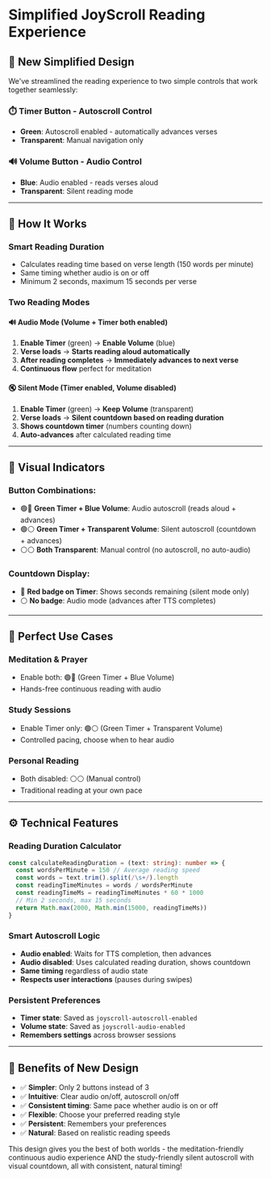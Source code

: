 # Simplified JoyScroll Reading Experience

## 🎯 **New Simplified Design**

We've streamlined the reading experience to two simple controls that work together seamlessly:

### ⏱️ **Timer Button** - Autoscroll Control
- **Green**: Autoscroll enabled - automatically advances verses
- **Transparent**: Manual navigation only

### 🔊 **Volume Button** - Audio Control  
- **Blue**: Audio enabled - reads verses aloud
- **Transparent**: Silent reading mode

---

## 🔄 **How It Works**

### **Smart Reading Duration**
- Calculates reading time based on verse length (150 words per minute)
- Same timing whether audio is on or off
- Minimum 2 seconds, maximum 15 seconds per verse

### **Two Reading Modes**

#### 🔊 **Audio Mode** (Volume + Timer both enabled)
1. **Enable Timer** (green) → **Enable Volume** (blue)
2. **Verse loads** → **Starts reading aloud automatically**
3. **After reading completes** → **Immediately advances to next verse**
4. **Continuous flow** perfect for meditation

#### 🔇 **Silent Mode** (Timer enabled, Volume disabled)  
1. **Enable Timer** (green) → **Keep Volume** (transparent)
2. **Verse loads** → **Silent countdown based on reading duration**
3. **Shows countdown timer** (numbers counting down)
4. **Auto-advances** after calculated reading time

---

## 📱 **Visual Indicators**

### Button Combinations:
- 🟢🔵 **Green Timer + Blue Volume**: Audio autoscroll (reads aloud + advances)
- 🟢⚪ **Green Timer + Transparent Volume**: Silent autoscroll (countdown + advances)  
- ⚪⚪ **Both Transparent**: Manual control (no autoscroll, no auto-audio)

### Countdown Display:
- 🔴 **Red badge on Timer**: Shows seconds remaining (silent mode only)
- ⚪ **No badge**: Audio mode (advances after TTS completes)

---

## 🙏 **Perfect Use Cases**

### **Meditation & Prayer** 
- Enable both: 🟢🔵 (Green Timer + Blue Volume)
- Hands-free continuous reading with audio

### **Study Sessions**
- Enable Timer only: 🟢⚪ (Green Timer + Transparent Volume)  
- Controlled pacing, choose when to hear audio

### **Personal Reading**
- Both disabled: ⚪⚪ (Manual control)
- Traditional reading at your own pace

---

## ⚙️ **Technical Features**

### **Reading Duration Calculator**
```typescript
const calculateReadingDuration = (text: string): number => {
  const wordsPerMinute = 150 // Average reading speed
  const words = text.trim().split(/\s+/).length
  const readingTimeMinutes = words / wordsPerMinute
  const readingTimeMs = readingTimeMinutes * 60 * 1000
  // Min 2 seconds, max 15 seconds
  return Math.max(2000, Math.min(15000, readingTimeMs))
}
```

### **Smart Autoscroll Logic**
- **Audio enabled**: Waits for TTS completion, then advances
- **Audio disabled**: Uses calculated reading duration, shows countdown
- **Same timing** regardless of audio state
- **Respects user interactions** (pauses during swipes)

### **Persistent Preferences**
- **Timer state**: Saved as `joyscroll-autoscroll-enabled`
- **Volume state**: Saved as `joyscroll-audio-enabled`  
- **Remembers settings** across browser sessions

---

## 🌟 **Benefits of New Design**

- ✅ **Simpler**: Only 2 buttons instead of 3
- ✅ **Intuitive**: Clear audio on/off, autoscroll on/off
- ✅ **Consistent timing**: Same pace whether audio is on or off
- ✅ **Flexible**: Choose your preferred reading style
- ✅ **Persistent**: Remembers your preferences
- ✅ **Natural**: Based on realistic reading speeds

This design gives you the best of both worlds - the meditation-friendly continuous audio experience AND the study-friendly silent autoscroll with visual countdown, all with consistent, natural timing!